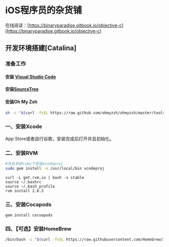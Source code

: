 # iOS程序员的杂货铺

在线阅读：[https://binaryparadise.gitbook.io/objective-c](https://binaryparadise.gitbook.io/objective-c)

## 开发环境搭建[Catalina]

### 准备工作

#### 安装 [Visual Studio Code](https://code.visualstudio.com)

#### 安装[SourceTree](https://www.sourcetreeapp.com/)

#### 安装Oh My Zsh

```bash
sh -c "$(curl -fsSL https://raw.github.com/ohmyzsh/ohmyzsh/master/tools/install.sh)"
```

### 一、安装Xcode

App Store或者自行谷歌，安装完成后打开并且初始化。

### 二、安装RVM

```bash
#先在系统ruby下安装xcodeproj
sudo gem install -n /usr/local/bin xcodeproj
```



```bas
curl -L get.rvm.io | bash -s stable
source ~/.bashrc
source ~/.bash_profile
rvm install 2.6.3
```



### 三、安装Cocapods

```shell
gem install cocoapods
```



### 四、【可选】安装HomeBrew

```bash
/bin/bash -c "$(curl -fsSL https://raw.githubusercontent.com/Homebrew/install/master/install.sh)"
```



